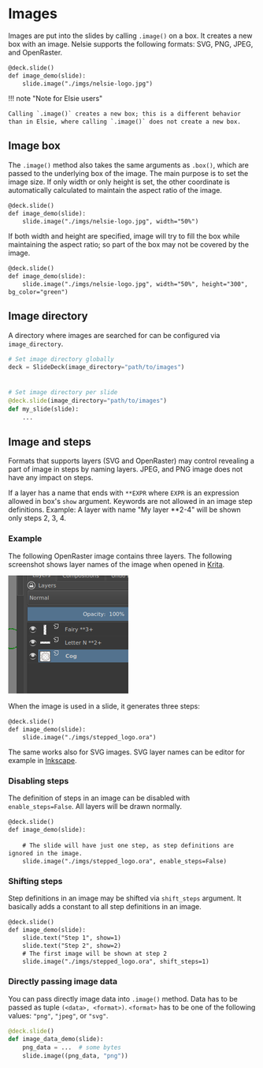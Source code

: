# Images

Images are put into the slides by calling `.image()` on a box. It creates a new box with an image.
Nelsie supports the following formats: SVG, PNG, JPEG, and OpenRaster.

```nelsie
@deck.slide()
def image_demo(slide):
    slide.image("./imgs/nelsie-logo.jpg")
```

!!! note "Note for Elsie users"

    Calling `.image()` creates a new box; this is a different behavior than in Elsie, where calling `.image()` does not create a new box.

## Image box

The `.image()` method also takes the same arguments as `.box()`, which are passed to the underlying box of the image.
The main purpose is to set the image size.
If only width or only height is set, the other coordinate is automatically calculated to maintain the aspect ratio of
the image.

```nelsie
@deck.slide()
def image_demo(slide):
    slide.image("./imgs/nelsie-logo.jpg", width="50%")
```

If both width and height are specified, image will try to fill the box while maintaining the aspect ratio;
so part of the box may not be covered by the image.

```nelsie
@deck.slide()
def image_demo(slide):
    slide.image("./imgs/nelsie-logo.jpg", width="50%", height="300", bg_color="green")
```

## Image directory

A directory where images are searched for can be configured via `image_directory`.

```python
# Set image directory globally
deck = SlideDeck(image_directory="path/to/images")


# Set image directory per slide
@deck.slide(image_directory="path/to/images")
def my_slide(slide):
    ...
```

## Image and steps

Formats that supports layers (SVG and OpenRaster) may control revealing a part of image
in steps by naming layers. JPEG, and PNG image does not have any impact on steps.

If a layer has a name that ends with `**EXPR` where `EXPR` is an expression allowed in box's `show` argument. Keywords are not allowed in an image step definitions.
Example: A layer with name "My layer **2-4" will be shown only steps 2, 3, 4.

### Example

The following OpenRaster image contains three layers.
The following screenshot shows layer names of the image when opened in [Krita](https://krita.org/).

![Screenshot of Krita](../imgs/layers.png)

When the image is used in a slide, it generates three steps:

```nelsie
@deck.slide()
def image_demo(slide):
    slide.image("./imgs/stepped_logo.ora")
```

The same works also for SVG images. SVG layer names can be editor for example in [Inkscape](https://inkscape.org).

### Disabling steps

The definition of steps in an image can be disabled with `enable_steps=False`. All layers will be drawn
normally.

```nelsie
@deck.slide()
def image_demo(slide):

    # The slide will have just one step, as step definitions are ignored in the image.
    slide.image("./imgs/stepped_logo.ora", enable_steps=False)
```

### Shifting steps

Step definitions in an image may be shifted via `shift_steps` argument.
It basically adds a constant to all step definitions in an image.

```nelsie
@deck.slide()
def image_demo(slide):
    slide.text("Step 1", show=1)
    slide.text("Step 2", show=2)
    # The first image will be shown at step 2
    slide.image("./imgs/stepped_logo.ora", shift_steps=1)
```

### Directly passing image data

You can pass directly image data into `.image()` method.
Data has to be passed as tuple `(<data>, <format>)`. `<format>` has to be one of the following values:
`"png"`, `"jpeg"`, or `"svg"`.

```python
@deck.slide()
def image_data_demo(slide):
    png_data = ...  # some bytes
    slide.image((png_data, "png"))
```

